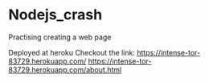 # Nodejs_crash
Practising creating a web page

Deployed at heroku
Checkout the link: https://intense-tor-83729.herokuapp.com/
https://intense-tor-83729.herokuapp.com/about.html
